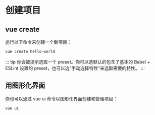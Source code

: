 # 创建项目
## vue create
运行以下命令来创建一个新项目：

```sh
vue create hello-world
```

::: tip 
你会被提示选取一个 preset。你可以选默认的包含了基本的 Babel + ESLint 设置的 preset，也可以选“手动选择特性”来选取需要的特性。
:::


## 用图形化界面

你也可以通过 vue ui 命令以图形化界面创建和管理项目：

``` sh
vue ui
```